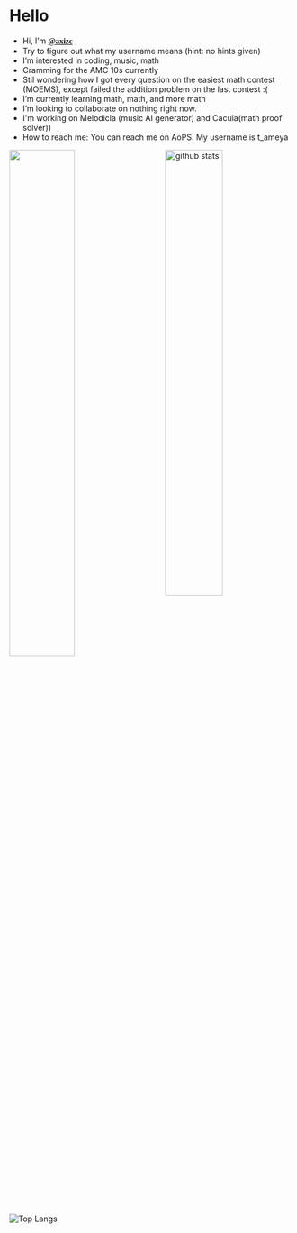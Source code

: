 
<h1>Hello</h1>


- Hi, I’m <b style="font-family:serif;"><a href="https://github.com/axizc/">@axizc</a></b> <br />
- Try to figure out what my username means (hint: no hints given) <br />
- I’m interested in coding, music, math <br />
- Cramming for the AMC 10s currently
- Stil wondering how I got every question on the easiest math contest (MOEMS), except failed the addition problem on the last contest :(
-  I’m currently learning math, math, and more math <br />
- I’m looking to collaborate on nothing right now. <br />
- I'm working on Melodicia (music AI generator) and Cacula(math proof solver))<br/>
- How to reach me: You can reach me on AoPS. My username is t_ameya  <br />


<img src="https://github-readme-stats.vercel.app/api?username=axizc&show_icons=true&theme=gotham" alt="github stats" width="45%" align="right"/>


<img src="https://github-readme-streak-stats.herokuapp.com/?user=axizc&theme=dark" width="48%" >

 ![Top Langs](https://github-readme-stats.vercel.app/api/top-langs/?username=axizc&layout=compact)

<!---
axizc/axizc is a ✨ special ✨ repository because its `README.md` (this file) appears on your GitHub profile.
You can click the Preview link to take a look at your changes.
--->
</body>
